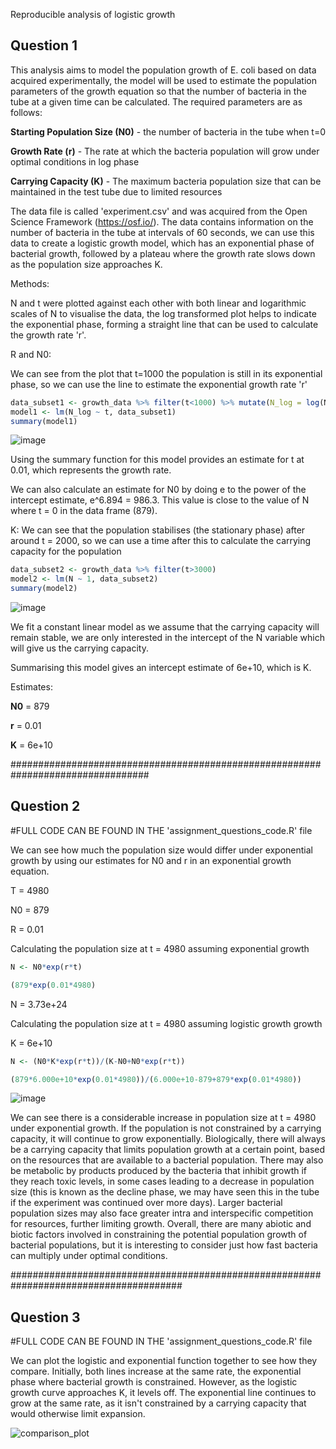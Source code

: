 Reproducible analysis of logistic growth


## Question 1

This analysis aims to model the population growth of E. coli based on data acquired experimentally, the model will be used to estimate the population parameters of the growth equation so that the number of bacteria in the tube at a given time can be calculated. The required parameters are as follows:

**Starting Population Size (N0)** - the number of bacteria in the tube when t=0

**Growth Rate (r)** - The rate at which the bacteria population will grow under optimal conditions in log phase

**Carrying Capacity (K)** - The maximum bacteria population size that can be maintained in the test tube due to limited resources

The data file is called 'experiment.csv' and was acquired from the Open Science Framework (https://osf.io/). The data contains information on the number of bacteria in the tube at intervals of 60 seconds, we can use this data to create a logistic growth model, which has an exponential phase of bacterial growth, followed by a plateau where the growth rate slows down as the population size approaches K. 

Methods:

N and t were plotted against each other with both linear and logarithmic scales of N to visualise the data, the log transformed plot helps to indicate the exponential phase, forming a straight line that can be used to calculate the growth rate 'r'. 

R and N0:

We can see from the plot that t=1000 the population is still in its exponential phase, so we can use the line to estimate the exponential growth rate 'r'

```r
data_subset1 <- growth_data %>% filter(t<1000) %>% mutate(N_log = log(N))
model1 <- lm(N_log ~ t, data_subset1)
summary(model1)
```

![image](https://github.com/user-attachments/assets/8eb42aff-c56d-49a9-adad-4dc8f1c344bb)

Using the summary function for this model provides an estimate for t at 0.01, which represents the growth rate.

We can also calculate an estimate for N0 by doing e to the power of the intercept estimate, e^6.894 = 986.3. This value is close to the value of N where t = 0 in the data frame (879).

K:
We can see that the population stabilises (the stationary phase) after around t = 2000, so we can use a time after this to calculate the carrying capacity for the population

```r
data_subset2 <- growth_data %>% filter(t>3000)
model2 <- lm(N ~ 1, data_subset2)
summary(model2)
```

![image](https://github.com/user-attachments/assets/a7b30f56-b357-4618-894e-746a636756ea)

We fit a constant linear model as we assume that the carrying capacity will remain stable, we are only interested in the intercept of the N variable which will give us the carrying capacity. 

Summarising this model gives an intercept estimate of 6e+10, which is K.

Estimates:

**N0** = 879

**r** = 0.01

**K** = 6e+10

#################################################################################

## Question 2

#FULL CODE CAN BE FOUND IN THE 'assignment_questions_code.R' file

We can see how much the population size would differ under exponential growth by using our estimates for N0 and r in an exponential growth equation. 

T = 4980

N0 = 879

R = 0.01

Calculating the population size at t = 4980 assuming exponential growth

```r
N <- N0*exp(r*t)

(879*exp(0.01*4980)
```

N = 3.73e+24

Calculating the population size at t = 4980 assuming logistic growth growth

K = 6e+10

```r
N <- (N0*K*exp(r*t))/(K-N0+N0*exp(r*t))

(879*6.000e+10*exp(0.01*4980))/(6.000e+10-879+879*exp(0.01*4980))
```
![image](https://github.com/user-attachments/assets/8b6b7e08-0c90-4618-a569-e71b36451956)

We can see there is a considerable increase in population size at t = 4980 under exponential growth. If the population is not constrained by a carrying capacity, it will continue to grow exponentially. Biologically, there will always be a carrying capacity that limits population growth at a certain point, based on the resources that are available to a bacterial population. There may also be metabolic by products produced by the bacteria that inhibit growth if they reach toxic levels, in some cases leading to a decrease in population size (this is known as the decline phase, we may have seen this in the tube if the experiment was continued over more days). Larger bacterial population sizes may also face greater intra and interspecific competition for resources, further limiting growth. Overall, there are many abiotic and biotic factors involved in constraining the potential population growth of bacterial populations, but it is interesting to consider just how fast bacteria can multiply under optimal conditions.

#######################################################################################

## Question 3

#FULL CODE CAN BE FOUND IN THE 'assignment_questions_code.R' file

We can plot the logistic and exponential function together to see how they compare. Initially, both lines increase at the same rate, the exponential phase where bacterial growth is constrained. However, as the logistic growth curve approaches K, it levels off. The exponential line continues to grow at the same rate, as it isn't constrained by a carrying capacity that would otherwise limit expansion. 

![comparison_plot](https://github.com/user-attachments/assets/7154b376-735e-4a6b-94f3-bfcee3737f79)

